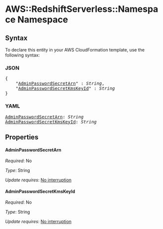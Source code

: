 # AWS::RedshiftServerless::Namespace Namespace

## Syntax

To declare this entity in your AWS CloudFormation template, use the following syntax:

### JSON

<pre>
{
    "<a href="#adminpasswordsecretarn" title="AdminPasswordSecretArn">AdminPasswordSecretArn</a>" : <i>String</i>,
    "<a href="#adminpasswordsecretkmskeyid" title="AdminPasswordSecretKmsKeyId">AdminPasswordSecretKmsKeyId</a>" : <i>String</i>
}
</pre>

### YAML

<pre>
<a href="#adminpasswordsecretarn" title="AdminPasswordSecretArn">AdminPasswordSecretArn</a>: <i>String</i>
<a href="#adminpasswordsecretkmskeyid" title="AdminPasswordSecretKmsKeyId">AdminPasswordSecretKmsKeyId</a>: <i>String</i>
</pre>

## Properties

#### AdminPasswordSecretArn

_Required_: No

_Type_: String

_Update requires_: [No interruption](https://docs.aws.amazon.com/AWSCloudFormation/latest/UserGuide/using-cfn-updating-stacks-update-behaviors.html#update-no-interrupt)

#### AdminPasswordSecretKmsKeyId

_Required_: No

_Type_: String

_Update requires_: [No interruption](https://docs.aws.amazon.com/AWSCloudFormation/latest/UserGuide/using-cfn-updating-stacks-update-behaviors.html#update-no-interrupt)

